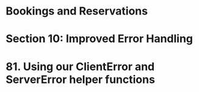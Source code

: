 # Bookings and Reservations

# Section 10: Improved Error Handling

# 81. Using our ClientError and ServerError helper functions
